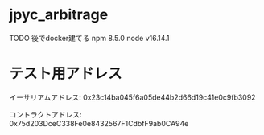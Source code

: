 # jpyc_arbitrage

TODO 後でdocker建てる
npm 8.5.0
node v16.14.1


# テスト用アドレス

イーサリアムアドレス: 0x23c14ba045f6a05de44b2d66d19c41e0c9fb3092

コントラクトアドレス: 0x75d203DceC338Fe0e8432567F1CdbfF9ab0CA94e
